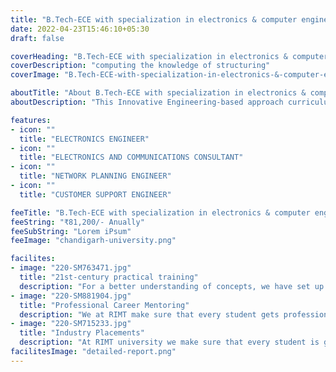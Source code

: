 ```yaml
---
title: "B.Tech-ECE with specialization in electronics & computer engineering"
date: 2022-04-23T15:46:10+05:30
draft: false

coverHeading: "B.Tech-ECE with specialization in electronics & computer engineering"
coverDescription: "computing the knowledge of structuring"
coverImage: "B.Tech-ECE-with-specialization-in-electronics-&-computer-engineering.jpg"

aboutTitle: "About B.Tech-ECE with specialization in electronics & computer engineering"
aboutDescription: "This Innovative Engineering-based approach curriculum provides students with strong IoT skills as well as the punch of AI for the engineerization of smarter devices. The course will focus on advanced microcontrollers, sensors, and transducers with application development, smart product design engineering, and prototyping. Aspirants in this sector will proliferate to create and construct IoT modules using artificial intelligence in order to make IoT devices smarter in a brainy approach."

features:
- icon: ""
  title: "ELECTRONICS ENGINEER"
- icon: ""
  title: "ELECTRONICS AND COMMUNICATIONS CONSULTANT"
- icon: ""
  title: "NETWORK PLANNING ENGINEER"
- icon: ""
  title: "CUSTOMER SUPPORT ENGINEER"

feeTitle: "B.Tech-ECE with specialization in electronics & computer engineering"
feeString: "₹81,200/- Anually"
feeSubString: "Lorem iPsum"
feeImage: "chandigarh-university.png"

facilites:
- image: "220-SM763471.jpg"
  title: "21st-century practical training"
  description: "For a better understanding of concepts, we have set up advanced 21st-century tools equipped with advanced training methods so that students can learn every concept practically in a better way."
- image: "220-SM881904.jpg"
  title: "Professional Career Mentoring"
  description: "We at RIMT make sure that every student gets professional career mentoring from the industry experts to set career targets & for this we have created a career & placement cell too."
- image: "220-SM715233.jpg"
  title: "Industry Placements"
  description: "At RIMT university we make sure that every student is getting placed, each year more than 500 companies visit the campus of RIMT to hire our brightest of the talents"
facilitesImage: "detailed-report.png"
---
```


